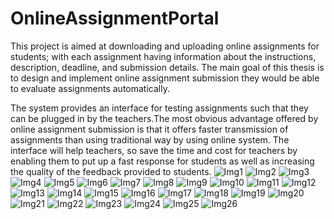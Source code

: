 # OnlineAssignmentPortal
This project is aimed at downloading and uploading online assignments for
students; with each assignment having information about the instructions, description,
deadline, and submission details. The main goal of this thesis is to design and
implement online assignment submission they would be able to evaluate assignments
automatically.

The system provides an interface for testing assignments such that they
can be plugged in by the teachers.The most obvious advantage offered by online
assignment submission is that it offers faster transmission of assignments than using
traditional way by using online system.
The interface will help teachers, so save the time and cost for teachers by
enabling them to put up a fast response for students as well as increasing the quality
of the feedback provided to students.
![Img1](/Screenshots/1.png)
![Img2](/Screenshots/2.png)
![Img3](/Screenshots/3.png)
![Img4](/Screenshots/4.png)
![Img5](/Screenshots/5.png)
![Img6](/Screenshots/6.png)
![Img7](/Screenshots/7.png)
![Img8](/Screenshots/8.png)
![Img9](/Screenshots/9.png)
![Img10](/Screenshots/10.png)
![Img11](/Screenshots/11.png)
![Img12](/Screenshots/12.png)
![Img13](/Screenshots/13.png)
![Img14](/Screenshots/14.png)
![Img15](/Screenshots/15.png)
![Img16](/Screenshots/16.png)
![Img17](/Screenshots/17.png)
![Img18](/Screenshots/18.png)
![Img19](/Screenshots/19.png)
![Img20](/Screenshots/20.png)
![Img21](/Screenshots/21.png)
![Img22](/Screenshots/22.png)
![Img23](/Screenshots/23.png)
![Img24](/Screenshots/24.png)
![Img25](/Screenshots/25.png)
![Img26](/Screenshots/26.png)
